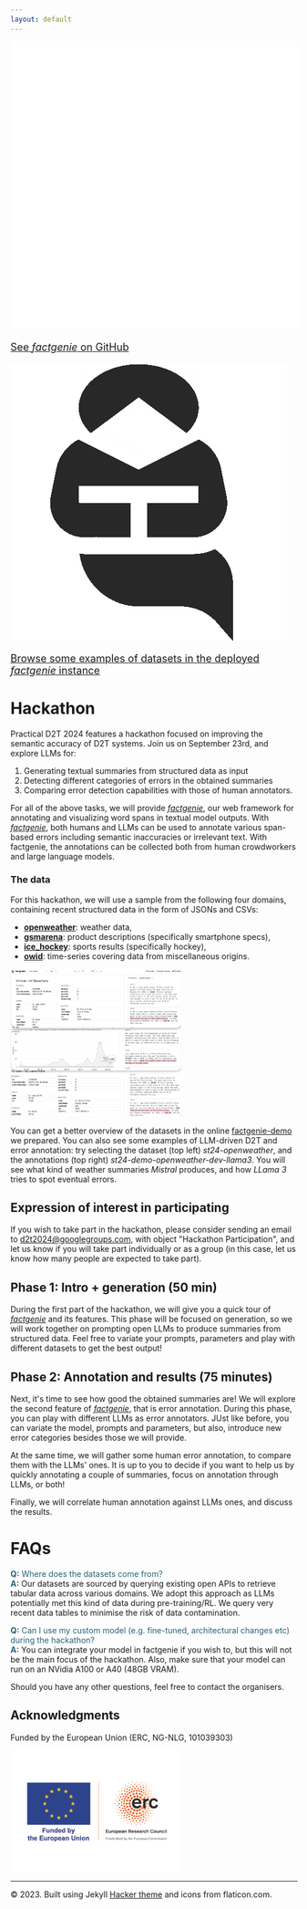 ```yaml
---
layout: default
---
```

 <div class="forms-container">

 <div class="forms">
    <img src="../assets/images/github-logo.png">
    <a href="https://github.com/kasnerz/factgenie/">
    <p style="font-size: large">See <i>factgenie</i> on GitHub</p>
    </a>
</div>
 <div class="forms">
    <img src="../assets/images/factgenie-logo.png">
    <a href="https://quest.ms.mff.cuni.cz/namuddis/factgenie/browse?dataset=st24-openweather&split=dev&example_idx=0">
    <p style="font-size: large">Browse some examples of datasets in the deployed <i>factgenie</i> instance</p>
    </a>
</div>
</div>

# Hackathon
Practical D2T 2024 features a hackathon focused on improving the semantic accuracy of D2T systems. Join us on September 23rd, and explore LLMs for:

1. Generating textual summaries from structured data as input
2. Detecting different categories of errors in the obtained summaries 
3. Comparing error detection capabilities with those of human annotators.

For all of the above tasks, we will provide <a href="https://github.com/kasnerz/factgenie/"><i>factgenie</i></a>, our web framework for annotating and visualizing word spans in textual model outputs. With <a href="https://github.com/kasnerz/factgenie/"><i>factgenie</i></a>, both humans and LLMs can be used to annotate various span-based errors including semantic inaccuracies or irrelevant text. With factgenie, the annotations can be collected both from human crowdworkers and large language models.

### The data
For this hackathon, we will use a sample from the following four domains, containing recent structured data in the form of JSONs and CSVs:

- [**openweather**](https://quest.ms.mff.cuni.cz/namuddis/factgenie/browse?dataset=st24-openweather&split=dev&example_idx=0): weather data,
- [**gsmarena**](https://quest.ms.mff.cuni.cz/namuddis/factgenie/browse?dataset=st24-gsmarena&split=dev&example_idx=0): product descriptions (specifically smartphone specs),
- [**ice_hockey**](https://quest.ms.mff.cuni.cz/namuddis/factgenie/browse?dataset=st24-ice_hockey&split=dev&example_idx=0): sports results (specifically hockey),
- [**owid**](https://quest.ms.mff.cuni.cz/namuddis/factgenie/browse?dataset=st24-owid&split=dev&example_idx=0): time-series covering data from miscellaneous origins.

<img src="../assets/images/factgenie_data_combined.png" style="max-width: 300px;" alt="preview of the data in factgenie">

You can get a better overview of the datasets in the online [factgenie-demo](https://quest.ms.mff.cuni.cz/namuddis/factgenie/browse?dataset=st24-openweather&split=dev&example_idx=0) we prepared. You can also see some examples of LLM-driven D2T and error annotation: try selecting the dataset (top left) _st24-openweather_, and the annotations (top right) _st24-demo-openweather-dev-llama3_. You will see what kind of weather summaries _Mistral_ produces, and how _LLama 3_ tries to spot eventual errors.

## Expression of interest in participating
If you wish to take part in the hackathon, please consider sending an email to [d2t2024@googlegroups.com](mailto:d2t2024@googlegroups.com), with object "Hackathon Participation", and let us know if you will take part individually or as a group (in this case, let us know how many people are expected to take part).

## Phase 1: Intro + generation (50 min)

During the first part of the hackathon, we will give you a quick tour of <a href="https://github.com/kasnerz/factgenie/"><i>factgenie</i></a> and its features. This phase will be focused on generation, so we will work together on prompting open LLMs to produce summaries from structured data. Feel free to variate your prompts, parameters and play with different datasets to get the best output!

## Phase 2: Annotation and results (75 minutes)

Next, it's time to see how good the obtained summaries are! We will explore the second feature of <a href="https://github.com/kasnerz/factgenie/"><i>factgenie</i></a>, that is error annotation. During this phase, you can play with different LLMs as error annotators. JUst like before, you can variate the model, prompts and parameters, but also, introduce new error categories besides those we will provide.

At the same time, we will gather some human error annotation, to compare them with the LLMs' ones. It is up to you to decide if you want to help us by quickly annotating a couple of summaries, focus on annotation through LLMs, or both!

Finally, we will correlate human annotation against LLMs ones, and discuss the results.

# FAQs
<a name="faq"></a>
<span style="color: #276275;">**Q:** Where does the datasets come from?</span>  
<span style="color: #276275;">**A:**</span> Our datasets are sourced by querying existing open APIs to retrieve tabular data across various domains. We adopt this approach as LLMs potentially met this kind of data during pre-training/RL. We query very recent data tables to minimise the risk of data contamination.

<span style="color: #276275;">**Q:** Can I use my custom model (e.g. fine-tuned, architectural changes etc) during the hackathon?</span>  
<span style="color: #276275;">**A:**</span> You can integrate your model in factgenie if you wish to, but this will not be the main focus of the hackathon. Also, make sure that your model can run on an NVidia A100 or A40 (48GB VRAM).

Should you have any other questions, feel free to contact the organisers.

## Acknowledgments
<p>Funded by the European Union (ERC, NG-NLG, 101039303)</p>
<img src="../assets/images/erc.png" style="max-width: 300px;" alt="ERC">

<hr>
<div class="footer">
    © 2023. Built using Jekyll <a href="https://github.com/pages-themes/hacker">Hacker theme</a> and icons from flaticon.com.
  </div>

